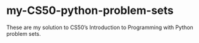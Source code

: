 # my-CS50-python-problem-sets
These are my solution to CS50’s Introduction to Programming with Python problem sets.
